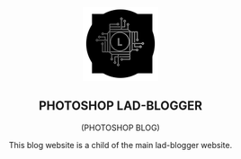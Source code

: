 
<div align='center'>

![logoImage](./icons/Icon@0.5x.png)

<h2>PHOTOSHOP LAD-BLOGGER</h2>
<p>(PHOTOSHOP BLOG)</p>
<P>This blog website is a child of the main lad-blogger website.</P>
</div>





